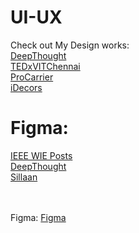 # UI-UX
Check out My Design works: <br>
<a href="https://deepthought.education/">DeepThought</a><br>
<a href="http://tedxvitchennai.com/">TEDxVITChennai</a><br>
<a href="http://procarrier.herokuapp.com/">ProCarrier</a><br>
<a href="https://idecors.herokuapp.com/">iDecors</a><br>

# Figma: 
<a href="https://www.figma.com/file/z5dCNKvsNkKVsqOCT8OnDM/Title-week2">IEEE WIE Posts</a><br>
<a href="https://www.figma.com/file/KhUEu7fvdnd81hxfGj6wd5/DeepThought-UI">DeepThought</a><br>
<a href="https://www.figma.com/file/loQ2g2SKeYZK18Qpwbu2PC/silaan-(Copy)">Sillaan</a><br><br><br>

Figma: <a href="https://www.figma.com/files/drafts?fuid=1016356632896544929">Figma</a>

